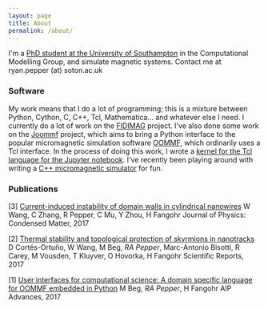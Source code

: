 ```yaml
---
layout: page
title: About
permalink: /about/
---
```


I'm a [PhD student at the University of Southampton](http://cmg.soton.ac.uk/people/rp20g15/) in the Computational Modelling Group, and simulate magnetic systems. Contact me at ryan.pepper (at) soton.ac.uk

### Software

My work means that I do a lot of programming; this is a mixture between Python, Cython, C, C++, Tcl, Mathematica... and whatever else I need. I currently do a lot of work on the [FIDIMAG](https://github.com/computationalmodelling/fidimag) project. I've also done some work on the [Joommf](http://joommf.github.io/) project, which aims to bring a Python interface to the popular micromagnetic simulation software [OOMMF](http://math.nist.gov/oommf/), which ordinarily uses a Tcl interface. In the process of doing this work, I wrote a [kernel for the Tcl language for the Jupyter notebook](https://github.com/ryanpepper/tcl_kernel). I've recently been playing around with writing a [C++ micromagnetic simulator](http://github.com/ryanpepper/cxxmag) for fun.

### Publications

[3] [Current-induced instability of domain walls in cylindrical nanowires](http://iopscience.iop.org/article/10.1088/1361-648X/aa9698/meta)
W Wang, C Zhang, R Pepper, C Mu, Y Zhou, H Fangohr
Journal of Physics: Condensed Matter, 2017

[2] [Thermal stability and topological protection of skyrmions in nanotracks](https://www.nature.com/articles/s41598-017-03391-8)
D Cortés-Ortuño, W Wang, M Beg, *RA Pepper*, Marc-Antonio Bisotti, R Carey, M Vousden, T Kluyver, O Hovorka, H Fangohr
Scientific Reports, 2017

[1] [User interfaces for computational science: A domain specific language for OOMMF embedded in Python](http://aip.scitation.org/doi/full/10.1063/1.4977225)
M Beg, *RA Pepper*, H Fangohr
AIP Advances, 2017
